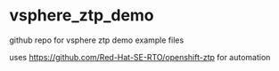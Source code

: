 # vsphere_ztp_demo

github repo for vsphere ztp demo example files

uses https://github.com/Red-Hat-SE-RTO/openshift-ztp for automation
